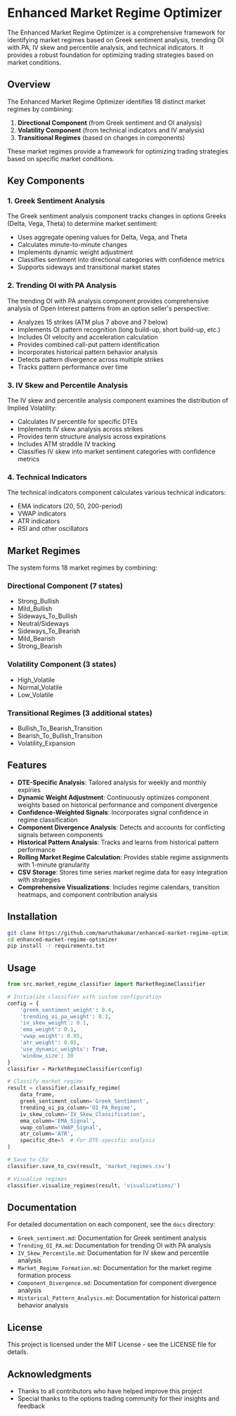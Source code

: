 # Enhanced Market Regime Optimizer

The Enhanced Market Regime Optimizer is a comprehensive framework for identifying market regimes based on Greek sentiment analysis, trending OI with PA, IV skew and percentile analysis, and technical indicators. It provides a robust foundation for optimizing trading strategies based on market conditions.

## Overview

The Enhanced Market Regime Optimizer identifies 18 distinct market regimes by combining:

1. **Directional Component** (from Greek sentiment and OI analysis)
2. **Volatility Component** (from technical indicators and IV analysis)
3. **Transitional Regimes** (based on changes in components)

These market regimes provide a framework for optimizing trading strategies based on specific market conditions.

## Key Components

### 1. Greek Sentiment Analysis

The Greek sentiment analysis component tracks changes in options Greeks (Delta, Vega, Theta) to determine market sentiment:

- Uses aggregate opening values for Delta, Vega, and Theta
- Calculates minute-to-minute changes
- Implements dynamic weight adjustment
- Classifies sentiment into directional categories with confidence metrics
- Supports sideways and transitional market states

### 2. Trending OI with PA Analysis

The trending OI with PA analysis component provides comprehensive analysis of Open Interest patterns from an option seller's perspective:

- Analyzes 15 strikes (ATM plus 7 above and 7 below)
- Implements OI pattern recognition (long build-up, short build-up, etc.)
- Includes OI velocity and acceleration calculation
- Provides combined call-put pattern identification
- Incorporates historical pattern behavior analysis
- Detects pattern divergence across multiple strikes
- Tracks pattern performance over time

### 3. IV Skew and Percentile Analysis

The IV skew and percentile analysis component examines the distribution of Implied Volatility:

- Calculates IV percentile for specific DTEs
- Implements IV skew analysis across strikes
- Provides term structure analysis across expirations
- Includes ATM straddle IV tracking
- Classifies IV skew into market sentiment categories with confidence metrics

### 4. Technical Indicators

The technical indicators component calculates various technical indicators:

- EMA indicators (20, 50, 200-period)
- VWAP indicators
- ATR indicators
- RSI and other oscillators

## Market Regimes

The system forms 18 market regimes by combining:

### Directional Component (7 states)
- Strong_Bullish
- Mild_Bullish
- Sideways_To_Bullish
- Neutral/Sideways
- Sideways_To_Bearish
- Mild_Bearish
- Strong_Bearish

### Volatility Component (3 states)
- High_Volatile
- Normal_Volatile
- Low_Volatile

### Transitional Regimes (3 additional states)
- Bullish_To_Bearish_Transition
- Bearish_To_Bullish_Transition
- Volatility_Expansion

## Features

- **DTE-Specific Analysis**: Tailored analysis for weekly and monthly expiries
- **Dynamic Weight Adjustment**: Continuously optimizes component weights based on historical performance and component divergence
- **Confidence-Weighted Signals**: Incorporates signal confidence in regime classification
- **Component Divergence Analysis**: Detects and accounts for conflicting signals between components
- **Historical Pattern Analysis**: Tracks and learns from historical pattern performance
- **Rolling Market Regime Calculation**: Provides stable regime assignments with 1-minute granularity
- **CSV Storage**: Stores time series market regime data for easy integration with strategies
- **Comprehensive Visualizations**: Includes regime calendars, transition heatmaps, and component contribution analysis

## Installation

```bash
git clone https://github.com/maruthakumar/enhanced-market-regime-optimizer.git
cd enhanced-market-regime-optimizer
pip install -r requirements.txt
```

## Usage

```python
from src.market_regime_classifier import MarketRegimeClassifier

# Initialize classifier with custom configuration
config = {
    'greek_sentiment_weight': 0.4,
    'trending_oi_pa_weight': 0.3,
    'iv_skew_weight': 0.1,
    'ema_weight': 0.1,
    'vwap_weight': 0.05,
    'atr_weight': 0.05,
    'use_dynamic_weights': True,
    'window_size': 30
}
classifier = MarketRegimeClassifier(config)

# Classify market regime
result = classifier.classify_regime(
    data_frame,
    greek_sentiment_column='Greek_Sentiment',
    trending_oi_pa_column='OI_PA_Regime',
    iv_skew_column='IV_Skew_Classification',
    ema_column='EMA_Signal',
    vwap_column='VWAP_Signal',
    atr_column='ATR',
    specific_dte=5  # For DTE-specific analysis
)

# Save to CSV
classifier.save_to_csv(result, 'market_regimes.csv')

# Visualize regimes
classifier.visualize_regimes(result, 'visualizations/')
```

## Documentation

For detailed documentation on each component, see the `docs` directory:

- `Greek_sentiment.md`: Documentation for Greek sentiment analysis
- `Trending_OI_PA.md`: Documentation for trending OI with PA analysis
- `IV_Skew_Percentile.md`: Documentation for IV skew and percentile analysis
- `Market_Regime_Formation.md`: Documentation for the market regime formation process
- `Component_Divergence.md`: Documentation for component divergence analysis
- `Historical_Pattern_Analysis.md`: Documentation for historical pattern behavior analysis

## License

This project is licensed under the MIT License - see the LICENSE file for details.

## Acknowledgments

- Thanks to all contributors who have helped improve this project
- Special thanks to the options trading community for their insights and feedback
